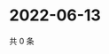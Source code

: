 # 2022-06-13

共 0 条

<!-- BEGIN WEIBO -->
<!-- 最后更新时间 Mon Jun 13 2022 02:14:19 GMT+0800 (China Standard Time) -->

<!-- END WEIBO -->
